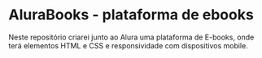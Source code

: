 # AluraBooks - plataforma de ebooks

Neste repositório criarei junto ao Alura uma plataforma de E-books, onde terá elementos HTML e CSS e responsividade com dispositivos mobile.
